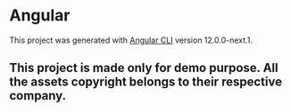 # Angular

This project was generated with [Angular CLI](https://github.com/angular/angular-cli) version 12.0.0-next.1.

## This project is made only for demo purpose. All the assets copyright belongs to their respective company.
